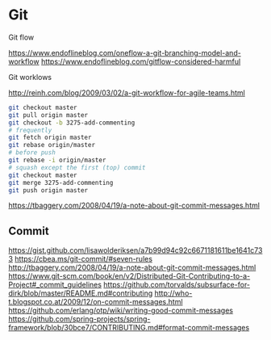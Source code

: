# Git

Git flow

https://www.endoflineblog.com/oneflow-a-git-branching-model-and-workflow
https://www.endoflineblog.com/gitflow-considered-harmful

Git worklows

http://reinh.com/blog/2009/03/02/a-git-workflow-for-agile-teams.html

```bash
git checkout master
git pull origin master
git checkout -b 3275-add-commenting
# frequently
git fetch origin master
git rebase origin/master
# before push
git rebase -i origin/master
# squash except the first (top) commit
git checkout master
git merge 3275-add-commenting
git push origin master
```

https://tbaggery.com/2008/04/19/a-note-about-git-commit-messages.html


## Commit

https://gist.github.com/lisawolderiksen/a7b99d94c92c6671181611be1641c733
https://cbea.ms/git-commit/#seven-rules
http://tbaggery.com/2008/04/19/a-note-about-git-commit-messages.html
https://www.git-scm.com/book/en/v2/Distributed-Git-Contributing-to-a-Project#_commit_guidelines
https://github.com/torvalds/subsurface-for-dirk/blob/master/README.md#contributing
http://who-t.blogspot.co.at/2009/12/on-commit-messages.html
https://github.com/erlang/otp/wiki/writing-good-commit-messages
https://github.com/spring-projects/spring-framework/blob/30bce7/CONTRIBUTING.md#format-commit-messages
